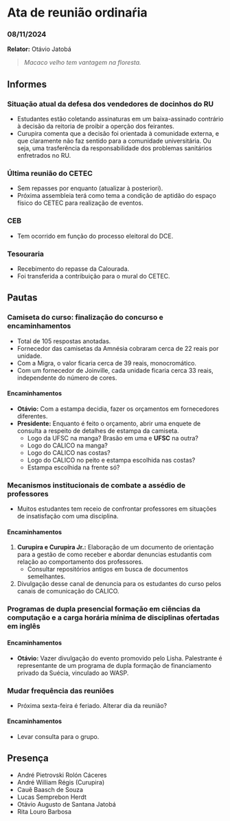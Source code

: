 # Ata de reunião ordinaŕia
### 08/11/2024

**Relator:** Otávio Jatobá
> *Macaco velho tem vantagem na floresta.*

## Informes

### Situação atual da defesa dos vendedores de docinhos do RU
- Estudantes estão coletando assinaturas em um baixa-assinado contrário à decisão da reitoria de proibir a operção dos feirantes.
- Curupira comenta que a decisão foi orientada à comunidade externa, e que claramente não faz sentido para a comunidade universitária. Ou seja, uma trasferência da responsabilidade dos problemas sanitários enfretrados no RU.

### Última reunião do CETEC
- Sem repasses por enquanto (atualizar à posteriori).
- Próxima assembleia terá como tema a condição de aptidão do espaço físico do CETEC para realização de eventos.

### CEB
- Tem ocorrido em função do processo eleitoral do DCE.

### Tesouraria
- Recebimento do repasse da Calourada.
- Foi transferida a contribuição para o mural do CETEC.

## Pautas

### Camiseta do curso: finalização do concurso e encaminhamentos
- Total de 105 respostas anotadas.
- Fornecedor das camisetas da Amnésia cobraram cerca de 22 reais por unidade.
- Com a Migra, o valor ficaria cerca de 39 reais, monocromático.
- Com um fornecedor de Joinville, cada unidade ficaria cerca 33 reais, independente do número de cores.

#### Encaminhamentos
- **Otávio:** Com a estampa decidia, fazer os orçamentos em fornecedores diferentes.
- **Presidente:** Enquanto é feito o orçamento, abrir uma enquete de consulta a respeito de detalhes de estampa da camiseta.
    - Logo da UFSC na manga? Brasão em uma e **UFSC** na outra?
    - Logo do CALICO na manga?
    - Logo do CALICO nas costas?
    - Logo do CALICO no peito e estampa escolhida nas costas?
    - Estampa escolhida na frente só?

### Mecanismos institucionais de combate a assédio de professores
- Muitos estudantes tem receio de confrontar professores em situações de insatisfação com uma disciplina.

#### Encaminhamentos
1. **Curupira e Curupira Jr.:** Elaboração de um documento de orientação para a gestão de como receber e abordar denuncias estudantis com relação ao comportamento dos professores.
    - Consultar repositórios antigos em busca de documentos semelhantes.
2. Divulgação desse canal de denuncia para os estudantes do curso pelos canais de comunicação do CALICO.

### Programas de dupla presencial formação em ciências da computação e a carga horária mínima de disciplinas ofertadas em inglês

#### Encaminhamentos
- **Otávio:** Vazer divulgação do evento promovido pelo Lisha. Palestrante é representante de um programa de dupla formação de financiamento privado da Suécia, vinculado ao WASP.

### Mudar frequência das reuniões
- Próxima sexta-feira é feriado. Alterar dia da reunião?
#### Encaminhamentos
- Levar consulta para o grupo.

## Presença
- André Pietrovski Rolón Cáceres
- André William Régis (Curupira)
- Cauê Baasch de Souza
- Lucas Semprebon Herdt
- Otávio Augusto de Santana Jatobá
- Rita Louro Barbosa
